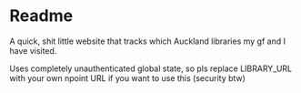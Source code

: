 # Readme

A quick, shit little website that tracks which Auckland libraries my gf and I have visited.

Uses completely unauthenticated global state, so pls replace LIBRARY_URL with your own npoint URL if you want to use this (security btw)
